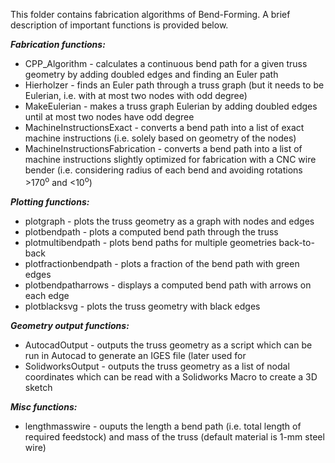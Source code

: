 This folder contains fabrication algorithms of Bend-Forming.
A brief description of important functions is provided below.

***Fabrication functions:***
- CPP_Algorithm - calculates a continuous bend path for a given truss geometry by adding doubled edges and finding an Euler path
- Hierholzer - finds an Euler path through a truss graph (but it needs to be Eulerian, i.e. with at most two nodes with odd degree)
- MakeEulerian - makes a truss graph Eulerian by adding doubled edges until at most two nodes have odd degree
- MachineInstructionsExact - converts a bend path into a list of exact machine instructions (i.e. solely based on geometry of the nodes)
- MachineInstructionsFabrication - converts a bend path into a list of machine instructions slightly optimized for fabrication with a CNC wire bender (i.e. considering radius of each bend and avoiding rotations >170<sup>o</sup> and <10<sup>o</sup>) 

***Plotting functions:***
- plotgraph - plots the truss geometry as a graph with nodes and edges
- plotbendpath - plots a computed bend path through the truss
- plotmultibendpath - plots bend paths for multiple geometries back-to-back
- plotfractionbendpath - plots a fraction of the bend path with green edges
- plotbendpatharrows - displays a computed bend path with arrows on each edge
- plotblacksvg - plots the truss geometry with black edges

***Geometry output functions:***
- AutocadOutput - outputs the truss geometry as a script which can be run in Autocad to generate an IGES file (later used for 
- SolidworksOutput - outputs the truss geometry as a list of nodal coordinates which can be read with a Solidworks Macro to create a 3D sketch

***Misc functions:***
- lengthmasswire - ouputs the length a bend path (i.e. total length of required feedstock) and mass of the truss (default material is 1-mm steel wire)
